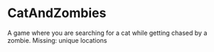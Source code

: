 # CatAndZombies
 A game where you are searching for a cat while getting chased by a zombie.
 Missing:
unique locations
 
